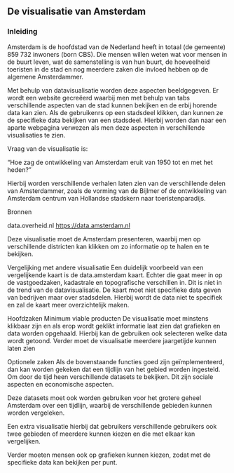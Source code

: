 ## De visualisatie van Amsterdam
### Inleiding

Amsterdam is de hoofdstad van de Nederland heeft in totaal (de gemeente) 859 732 inwoners (born CBS). Die mensen willen weten wat voor mensen in de buurt leven, wat de samenstelling is van hun buurt, de hoeveelheid toeristen in de stad en nog meerdere zaken die invloed hebben op de algemene Amsterdammer. 

Met behulp van datavisualisatie worden deze aspecten beeldgegeven. Er wordt een website gecreëerd waarbij men met behulp van tabs verschillende aspecten van de stad kunnen bekijken en de erbij horende data kan zien. Als de gebruikenrs op een stadsdeel klikken, dan kunnen ze de specifieke data bekijken van een stadsdeel. Hierbij worden dan naar een aparte webpagina verwezen als men deze aspecten in verschillende visualisaties te zien.

Vraag van de visualisatie is:

 “Hoe zag de ontwikkeling van Amsterdam eruit van 1950 tot en met het heden?”


Hierbij worden verschillende verhalen laten zien van de verschillende delen van Amsterdammer, zoals de vorming van de Bijlmer of de ontwikkeling van Amsterdam centrum van Hollandse stadskern naar toeristenparadijs.

Bronnen

data.overheid.nl
https://data.amsterdam.nl

Deze visualisatie moet de Amsterdam presenteren, waarbij men op verschillende districten kan klikken om zo informatie op te halen en te bekijken.

Vergelijking met andere visualisatie
Een duidelijk voorbeeld van een vergelijkende kaart is de data.amsterdam kaart. Echter die gaat meer in op de vastgoedzaken, kadastrale en topografische verschillen in. Dit is niet in de trend van de datavisualisatie. De kaart moet niet specifieke data geven van bedrijven maar over stadsdelen. Hierbij wordt de data niet te specifiek en zal de kaart meer overzichtelijk maken.


Hoofdzaken
Minimum viable producten
De visualisatie moet minstens klikbaar zijn en als erop wordt geklikt informatie laat zien dat grafieken en data worden opgehaald. Hierbij kan de gebruiken ook selecteren welke data wordt getoond. Verder moet de visualisatie meerdere jaargetijde kunnen laten zien

Optionele zaken
Als de bovenstaande functies goed zijn geïmplementeerd, dan kan worden gekeken dat een tijdlijn van het gebied worden ingesteld. Om door de tijd heen verschillende datasets te bekijken. Dit zijn sociale aspecten en economische aspecten. 

Deze datasets moet ook worden gebruiken voor het grotere geheel Amsterdam over een tijdlijn, waarbij de verschillende gebieden kunnen worden vergeleken.

Een extra visualisatie hierbij dat gebruikers verschillende gebruikers ook twee gebieden of meerdere kunnen kiezen en die met elkaar kan vergelijken.

Verder moeten mensen ook op grafieken kunnen kiezen, zodat met de specifieke data kan bekijken per punt.
